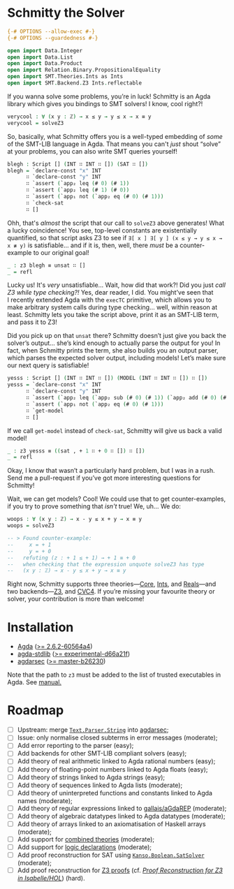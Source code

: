 # Schmitty the Solver
```agda
{-# OPTIONS --allow-exec #-}
{-# OPTIONS --guardedness #-}

open import Data.Integer
open import Data.List
open import Data.Product
open import Relation.Binary.PropositionalEquality
open import SMT.Theories.Ints as Ints
open import SMT.Backend.Z3 Ints.reflectable
```
If you wanna solve some problems, you’re in luck! Schmitty is an Agda library which gives you bindings to SMT solvers! I know, cool right?!
```agda
verycool : ∀ (x y : ℤ) → x ≤ y → y ≤ x → x ≡ y
verycool = solveZ3
```
So, basically, what Schmitty offers you is a well-typed embedding of *some* of the SMT-LIB language in Agda. That means you can't *just* shout “solve” at your problems, you can also write SMT queries yourself!
```agda
blegh : Script [] (INT ∷ INT ∷ []) (SAT ∷ [])
blegh = `declare-const "x" INT
      ∷ `declare-const "y" INT
      ∷ `assert (`app₂ leq (# 0) (# 1))
      ∷ `assert (`app₂ leq (# 1) (# 0))
      ∷ `assert (`app₁ not (`app₂ eq (# 0) (# 1)))
      ∷ `check-sat
      ∷ []
```
Ohh, that's *almost* the script that our call to `solveZ3` above generates! What a lucky coincidence! You see, top-level constants are existentially quantified, so that script asks Z3 to see if `∃[ x ] ∃[ y ] (x ≤ y → y ≤ x → x ≢ y)` is satisfiable… and if it is, then, well, there *must* be a counter-example to our original goal!
```agda
_ : z3 blegh ≡ unsat ∷ []
_ = refl
```
Lucky us! It's *very* unsatisfiable… Wait, how did that work?! Did you just *call Z3 while type checking?!* Yes, dear reader, I did. You might’ve seen that I recently extended Agda with the `execTC` primitive, which allows you to make arbitrary system calls during type checking… well, within reason at least. Schmitty lets you take the script above, print it as an SMT-LIB term, and pass it to Z3!

Did you pick up on that `unsat` there? Schmitty doesn’t just give you back the solver’s output… she’s kind enough to actually parse the output for you! In fact, when Schmitty prints the term, she also builds you an output parser, which parses the expected solver output, including models! Let’s make sure our next query is satisfiable!
```agda
yesss : Script [] (INT ∷ INT ∷ []) (MODEL (INT ∷ INT ∷ []) ∷ [])
yesss = `declare-const "x" INT
      ∷ `declare-const "y" INT
      ∷ `assert (`app₂ leq (`app₂ sub (# 0) (# 1)) (`app₂ add (# 0) (# 1)))
      ∷ `assert (`app₁ not (`app₂ eq (# 0) (# 1)))
      ∷ `get-model
      ∷ []
```
If we call `get-model` instead of `check-sat`, Schmitty will give us back a valid model!
```agda
_ : z3 yesss ≡ ((sat , + 1 ∷ + 0 ∷ []) ∷ [])
_ = refl
```
Okay, I know that wasn’t a particularly hard problem, but I was in a rush. Send me a pull-request if you’ve got more interesting questions for Schmitty!

Wait, we can get models? Cool! We could use that to get counter-examples, if you try to prove something that *isn't* true! We, uh… We do:
```agda
woops : ∀ (x y : ℤ) → x - y ≤ x + y → x ≡ y
woops = solveZ3

-- > Found counter-example:
--     x = + 1
--     y = + 0
--   refuting (z : + 1 ≤ + 1) → + 1 ≡ + 0
--   when checking that the expression unquote solveZ3 has type
--   (x y : ℤ) → x - y ≤ x + y → x ≡ y
```

Right now, Schmitty supports three theories—[Core][SMT.Theories.Core], [Ints][SMT.Theories.Ints], and [Reals][SMT.Theories.Reals]—and two backends—[Z3][SMT.Backend.Z3], and [CVC4][SMT.Backend.CVC4]. If you’re missing your favourite theory or solver, your contribution is more than welcome!

# Installation

- [Agda][agda] ([>= 2.6.2-60564a4][agda-version])
- [agda-stdlib][agda-stdlib] ([>= experimental-d66a21f][agda-stdlib-version])
- [agdarsec][agdarsec] ([>= master-b26230][agdarsec-version])

Note that the path to `z3` must be added to the list of trusted executables in Agda. See  [manual.](https://agda.readthedocs.io/en/latest/language/reflection.html?highlight=trusted#system-calls)
# Roadmap

- [ ] Upstream: merge [`Text.Parser.String`][Text.Parser.String] into [agdarsec][agdarsec];
- [ ] Issue: only normalise closed subterms in error messages (moderate);
- [ ] Add error reporting to the parser (easy);
- [ ] Add backends for other SMT-LIB compliant solvers (easy);
- [ ] Add theory of real arithmetic linked to Agda rational numbers (easy);
- [ ] Add theory of floating-point numbers linked to Agda floats (easy);
- [ ] Add theory of strings linked to Agda strings (easy);
- [ ] Add theory of sequences linked to Agda lists (moderate);
- [ ] Add theory of uninterpreted functions and constants linked to Agda names (moderate);
- [ ] Add theory of regular expressions linked to [gallais/aGdaREP][aGdaREP] (moderate);
- [ ] Add theory of algebraic datatypes linked to Agda datatypes (moderate);
- [ ] Add theory of arrays linked to an axiomatisation of Haskell arrays (moderate);
- [ ] Add support for [combined theories][CombinedTheories] (moderate);
- [ ] Add support for [logic declarations][LogicDeclarations] (moderate);
- [ ] Add proof reconstruction for SAT using [`Kanso.Boolean.SatSolver`][SatSolver] (moderate);
- [ ] Add proof reconstruction for [Z3 proofs][Z3Proofs] (cf. [*Proof Reconstruction for Z3 in Isabelle/HOL*][IsabelleHol]) (hard).

[Data.Float]: https://agda.github.io/agda-stdlib/Data.Float.html
[Data.Rational]: https://agda.github.io/agda-stdlib/Data.Rational.html
[SMT.Theory]: https://wenkokke.github.io/schmitty/SMT.Theory.html
[SMT.Theories.Core]: https://wenkokke.github.io/schmitty/SMT.Theories.Core.html
[SMT.Theories.Core.Extensions]: https://wenkokke.github.io/schmitty/SMT.Theories.Core.Extensions.html
[SMT.Theories.Ints]: https://wenkokke.github.io/schmitty/SMT.Theories.Ints.html
[SMT.Theories.Reals]: https://wenkokke.github.io/schmitty/SMT.Theories.Reals.html
[SMT.Theories.Raw.Reflection]: https://wenkokke.github.io/schmitty/SMT.Theories.Raw.Reflection.html
[SMT.Script]: https://wenkokke.github.io/schmitty/SMT.Script.html
[SMT.Logics]: https://wenkokke.github.io/schmitty/SMT.Logics.html
[SMT.Backend.Z3]: https://wenkokke.github.io/schmitty/SMT.Backend.Z3.html
[SMT.Backend.CVC4]: https://wenkokke.github.io/schmitty/SMT.Backend.CVC4.html
[Text.Parser.String]: https://wenkokke.github.io/schmitty/Text.Parser.String.html
[gallais]: https://github.com/gallais
[kazkansouh]: https://github.com/kazkansouh
[satsolver]: https://github.com/wenkokke/schmitty/tree/master/extra/Kanso
[agda]: https://github.com/agda/agda
[agda-version]: https://github.com/agda/agda/commit/60564a44719c7a8b903bf52fb0b06e2ee986dc52
[agda-stdlib]: https://github.com/agda/agda-stdlib/commit/da286d0e2c767074faa218cbca53aaf5a1b8fc7f
[agda-stdlib-version]: https://github.com/agda/agda-stdlib/commit/d66a21f1242b893bb6ead4f6ef6da0a5490924c2
[agdarsec]: https://github.com/gallais/agdarsec
[agdarsec-version]: https://github.com/gallais/agdarsec/commit/b26230ab714cddc23f1fe242d8a80abbf3b43d4f
[FloatingPoint]: http://www.philipp.ruemmer.org/publications/smt-fpa.pdf
[IsabelleHol]: http://www21.in.tum.de/~boehmes/proofrec.pdf
[SatSolver]: https://github.com/wenkokke/schmitty/blob/master/extra/Kanso/Boolean/SatSolver.agda
[CombinedTheories]: http://smtlib.cs.uiowa.edu/papers/smt-lib-reference-v2.6-r2017-07-18.pdf#subsection.5.4.1
[LogicDeclarations]: http://smtlib.cs.uiowa.edu/papers/smt-lib-reference-v2.6-r2017-07-18.pdf#subsection.5.5.1
[Z3Proofs]: http://ceur-ws.org/Vol-418/paper10.pdf
[aGdaREP]: https://github.com/gallais/aGdaREP
